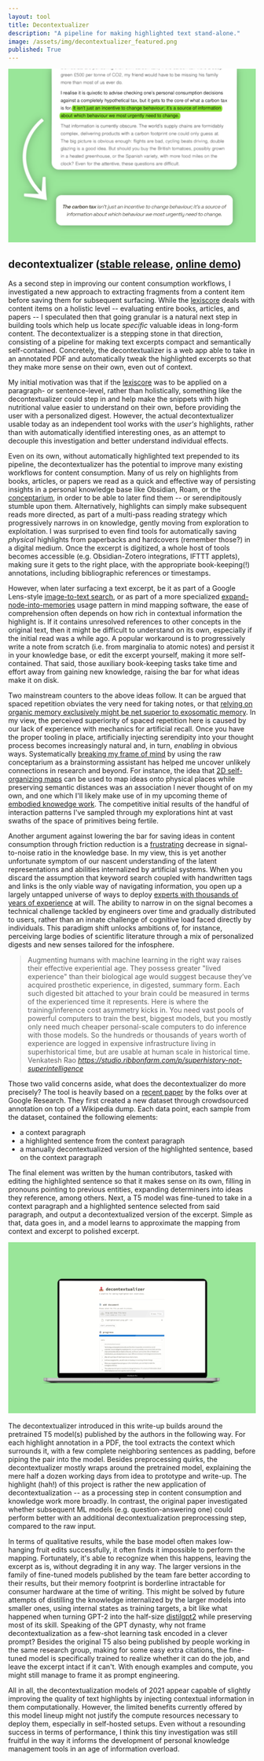 ```yaml
---
layout: tool
title: Decontextualizer
description: "A pipeline for making highlighted text stand-alone."
image: /assets/img/decontextualizer_featured.png
published: True
---
```


![](/assets/img/decontextualizer_featured.png)

## decontextualizer ([stable release](https://github.com/paulbricman/decontextualizer), [online demo](https://huggingface.co/spaces/paulbricman/decontextualizer))

As a second step in improving our content consumption workflows, I investigated a new approach to extracting fragments from a content item before saving them for subsequent surfacing. While the [lexiscore](/thoughtware/lexiscore) deals with content items on a holistic level -- evaluating entire books, articles, and papers -- I speculated then that going granular is a natural next step in building tools which help us locate *specific* valuable ideas in long-form content. The decontextualizer is a stepping stone in that direction, consisting of a pipeline for making text excerpts compact and semantically self-contained. Concretely, the decontextualizer is a web app able to take in an annotated PDF and automatically tweak the highlighted excerpts so that they make more sense on their own, even out of context.

My initial motivation was that if the [lexiscore](/thoughtware/lexiscore) was to be applied on a paragraph- or sentence-level, rather than holistically, something like the decontextualizer could step in and help make the snippets with high nutritional value easier to understand on their own, before providing the user with a personalized digest. However, the actual decontextualizer usable today as an independent tool works with the *user's* highlights, rather than with automatically identified interesting ones, as an attempt to decouple this investigation and better understand individual effects.

Even on its own, without automatically highlighted text prepended to its pipeline, the decontextualizer has the potential to improve many existing workflows for content consumption. Many of us rely on highlights from books, articles, or papers we read as a quick and effective way of persisting insights in a personal knowledge base like Obsidian, Roam, or the [conceptarium](/thoughtware/conceptarium), in order to be able to later find them -- or serendipitously stumble upon them. Alternatively, highlights can simply make subsequent reads more directed, as part of a multi-pass reading strategy which progressively narrows in on knowledge, gently moving from exploration to exploitation. I was surprised to even find tools for automatically saving *physical* highlights from paperbacks and hardcovers (remember those?) in a digital medium. Once the excerpt is digitized, a whole host of tools becomes accessible (e.g. Obsidian-Zotero integrations, IFTTT applets), making sure it gets to the right place, with the appropriate book-keeping(!) annotations, including bibliographic references or timestamps.

However, when later surfacing a text excerpt, be it as part of a Google Lens-style [image-to-text search](/reflections/early-conceptarium-workflows), or as part of a more specialized [expand-node-into-memories](/reflections/conversational-multiverses) usage pattern in mind mapping software, the ease of comprehension often depends on how rich in contextual information the highlight is. If it contains unresolved references to other concepts in the original text, then it might be difficult to understand on its own, especially if the initial read was a while ago. A popular workaround is to progressively write a note from scratch (i.e. from marginalia to atomic notes) and persist it in your knowledge base, or edit the excerpt yourself, making it more self-contained. That said, those auxiliary book-keeping tasks take time and effort away from gaining new knowledge, raising the bar for what ideas make it on disk.

Two mainstream counters to the above ideas follow. It can be argued that spaced repetition obviates the very need for taking notes, or that [relying on organic memory exclusively might be net superior to exosomatic memory](http://augmentingcognition.com/ltm.html). In my view, the perceived superiority of spaced repetition here is caused by our lack of experience with mechanics for artificial recall. Once you have the proper tooling in place, artificially injecting serendipity into your thought process becomes increasingly natural and, in turn, *enabling* in obvious ways. Systematically [breaking my frame of mind](/reflections/breaking-frames) by using the raw conceptarium as a brainstorming assistant has helped me uncover unlikely connections in research and beyond. For instance, the idea that [2D self-organizing maps](https://demogng.de/) can be used to map ideas onto physical places while preserving semantic distances was an association I never thought of on my own, and one which I'll likely make use of in my upcoming theme of [embodied knowedge work](/reflections/twenty-one). The competitive initial results of the handful of interaction patterns I've sampled through my explorations hint at vast swaths of the space of primitives being fertile.

Another argument against lowering the bar for saving ideas in content consumption through friction reduction is a [frustrating](https://notes.linkingyourthinking.com/Umami/Mental+Squeeze+Point) decrease in signal-to-noise ratio in the knowledge base. In my view, this is yet another unfortunate symptom of our nascent understanding of the latent representations and abilities internalized by artificial systems. When you discard the assumption that keyword search coupled with handwritten tags and links is the only viable way of navigating information, you open up a largely untapped universe of ways to deploy [experts with thousands of years of experience](https://studio.ribbonfarm.com/p/superhistory-not-superintelligence) at will. The ability to narrow in on the signal becomes a technical challenge tackled by engineers over time and gradually distributed to users, rather than an innate challenge of cognitive load faced directly by individuals. This paradigm shift unlocks ambitions of, for instance, perceiving large bodies of scientific literature through a mix of personalized digests and new senses tailored for the infosphere.

<div class="top-pad"><blockquote class="quoteback" darkmode="" data-title="Superhistory, Not Superintelligence" data-author="Venkatesh Rao" cite="https://studio.ribbonfarm.com/p/superhistory-not-superintelligence">
Augmenting humans with machine learning in the right way raises their 
effective experiential age. They possess greater "lived experience" than
 their biological age would suggest because they’ve acquired prosthetic 
experience, in digested, summary form. Each such digested bit attached 
to your brain could be measured in terms of the experienced time it 
represents. Here is where the training/inference cost asymmetry kicks 
in. You need vast pools of powerful computers to train the best, biggest
 models, but you mostly only need much cheaper personal-scale computers 
to do inference with those models. So the hundreds or thousands of years
 worth of experience are logged in expensive infrastructure living in 
superhistorical time, but are usable at human scale in historical time.
<footer>Venkatesh Rao<cite> <a href="https://studio.ribbonfarm.com/p/superhistory-not-superintelligence">https://studio.ribbonfarm.com/p/superhistory-not-superintelligence</a></cite></footer>
</blockquote><script note="" src="https://cdn.jsdelivr.net/gh/Blogger-Peer-Review/quotebacks@1/quoteback.js"></script></div>

Those two valid concerns aside, what does the decontextualizer do more precisely? The tool is heavily based on a [recent paper](https://arxiv.org/pdf/2102.05169.pdf) by the folks over at Google Research. They first created a new dataset through crowdsourced annotation on top of a Wikipedia dump. Each data point, each sample from the dataset, contained the following elements:

- a context paragraph
- a highlighted sentence from the context paragraph
- a manually decontextualized version of the highlighted sentence, based on the context paragraph

The final element was written by the human contributors, tasked with editing the highlighted sentence so that it makes sense on its own, filling in pronouns pointing to previous entities, expanding determiners into ideas they reference, among others. Next, a T5 model was fine-tuned to take in a context paragraph and a highlighted sentence selected from said paragraph, and output a decontextualized version of the excerpt. Simple as that, data goes in, and a model learns to approximate the mapping from context and excerpt to polished excerpt.

![](/assets/img/decontextualizer_mockup.png)

The decontextualizer introduced in this write-up builds around the pretrained T5 model(s) published by the authors in the following way. For each highlight annotation in a PDF, the tool extracts the context which surrounds it, with a few complete neighboring sentences as padding, before piping the pair into the model. Besides preprocessing quirks, the decontextualizer mostly wraps around the pretrained model, explaining the mere half a dozen working days from idea to prototype and write-up. The highlight (hah!) of this project is rather the new application of decontextualization -- as a processing step in content consumption and knowledge work more broadly. In contrast, the original paper investigated whether subsequent ML models (e.g. question-answering one) could perform better with an additional decontextualization preprocessing step, compared to the raw input.

In terms of qualitative results, while the base model often makes low-hanging fruit edits successfully, it often finds it impossible to perform the mapping. Fortunately, it's able to recognize when this happens, leaving the excerpt as is, without degrading it in any way. The larger versions in the family of fine-tuned models published by the team fare better according to their results, but their memory footprint is borderline intractable for consumer hardware at the time of writing. This might be solved by future attempts of distilling the knowledge internalized by the larger models into smaller ones, using internal states as training targets, a bit like what happened when turning GPT-2 into the half-size [distilgpt2](https://huggingface.co/distilgpt2) while preserving most of its skill. Speaking of the GPT dynasty, why not frame decontextualization as a few-shot learning task encoded in a clever prompt? Besides the original T5 also being published by people working in the same research group, making for some easy extra citations, the fine-tuned model is specifically trained to realize whether it can do the job, and leave the excerpt intact if it can't. With enough examples and compute, you might still manage to frame it as prompt engineering.

All in all, the decontextualization models of 2021 appear capable of slightly improving the quality of text highlights by injecting contextual information in them computationally. However, the limited benefits currently offered by this model lineup might not justify the compute resources necessary to deploy them, especially in self-hosted setups. Even without a resounding success in terms of performance, I think this tiny investigation was still fruitful in the way it informs the development of personal knowledge management tools in an age of information overload. 